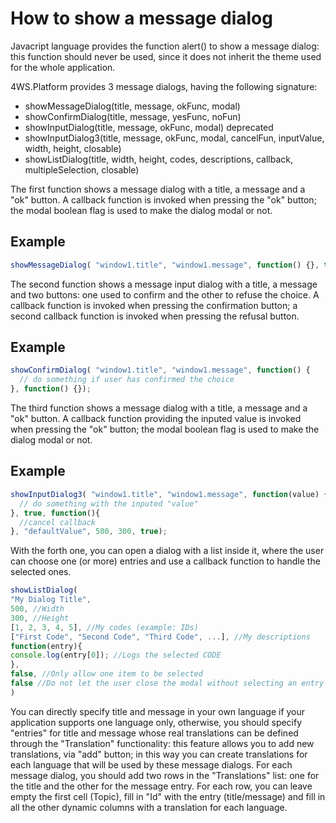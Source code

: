# How to show a message dialog

Javacript language provides the function alert\(\) to show a message dialog: this function should never be used, since it does not inherit the theme used for the whole application.

4WS.Platform provides 3 message dialogs, having the following signature:

* showMessageDialog\(title, message, okFunc, modal\)
* showConfirmDialog\(title, message, yesFunc, noFun\)
* showInputDialog\(title, message, okFunc, modal\)  deprecated
* showInputDialog3\(title, message, okFunc, modal, cancelFun, inputValue, width, height, closable\)
* showListDialog\(title, width, height, codes, descriptions, callback, multipleSelection, closable\)

The first function shows a message dialog with a title, a message and a "ok" button. A callback function is invoked when pressing the "ok" button; the modal boolean flag is used to make the dialog modal or not.

## Example

```javascript
showMessageDialog( "window1.title", "window1.message", function() {}, true);
```

The second function shows a message input dialog with a title, a message and two buttons: one used to confirm and the other to refuse the choice. A callback function is invoked when pressing the confirmation button; a second callback function is invoked when pressing the refusal button.

## Example

```javascript
showConfirmDialog( "window1.title", "window1.message", function() {
  // do something if user has confirmed the choice
}, function() {});
```

The third function shows a message dialog with a title, a message and a "ok" button. A callback function providing the inputed value is invoked when pressing the "ok" button; the modal boolean flag is used to make the dialog modal or not.

## Example

```javascript
showInputDialog3( "window1.title", "window1.message", function(value) {
  // do something with the inputed "value"
}, true, function(){
  //cancel callback
}, "defaultValue", 500, 300, true);
```

With the forth one, you can open a dialog with a list inside it, where the user can choose one \(or more\) entries and use a callback function to handle the selected ones.

```javascript
showListDialog(
"My Dialog Title",
500, //Width
300, //Height
[1, 2, 3, 4, 5], //My codes (example: IDs)
["First Code", "Second Code", "Third Code", ...], //My descriptions
function(entry){
console.log(entry[0]); //Logs the selected CODE
},
false, //Only allow one item to be selected
false //Do not let the user close the modal without selecting an entry
)
```

You can directly specify title and message in your own language if your application supports one language only, otherwise, you should specify "entries" for title and message whose real translations can be defined through the "Translation" functionality: this feature allows you to add new translations, via "add" button; in this way you can create translations for each language that will be used by these message dialogs. For each message dialog, you should add two rows in the "Translations" list: one for the title and the other for the message entry. For each row, you can leave empty the first cell \(Topic\), fill in "Id" with the entry \(title/message\) and fill in all the other dynamic columns with a translation for each language.

